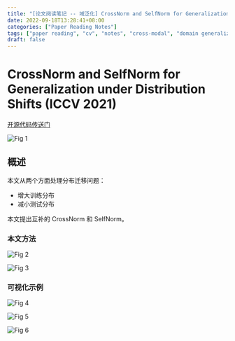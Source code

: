 ```yaml
---
title: "[论文阅读笔记 -- 域泛化] CrossNorm and SelfNorm for Generalization under DS (ICCV 2021)"
date: 2022-09-18T13:28:41+08:00
categories: ["Paper Reading Notes"]
tags: ["paper reading", "cv", "notes", "cross-modal", "domain generalization"]
draft: false
---
```


# CrossNorm and SelfNorm for Generalization under Distribution Shifts (ICCV 2021)

[开源代码传送门](https://github.com/amazon-research/crossnorm-selfnorm)

![Fig 1](/images/2022/PRN270/1.png)

## 概述

本文从两个方面处理分布迁移问题：  
+ 增大训练分布
+ 减小测试分布

本文提出互补的 CrossNorm 和 SelfNorm。  

### 本文方法

![Fig 2](/images/2022/PRN270/2.png)

![Fig 3](/images/2022/PRN270/3.png)

### 可视化示例

![Fig 4](/images/2022/PRN270/4.png)

![Fig 5](/images/2022/PRN270/5.png)

![Fig 6](/images/2022/PRN270/6.png)
